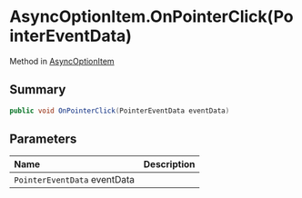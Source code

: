# AsyncOptionItem.OnPointerClick(PointerEventData)

Method in [AsyncOptionItem](/docs/api/csharp/yarn.unity.asyncoptionitem.md)

## Summary



```csharp
public void OnPointerClick(PointerEventData eventData)
```

## Parameters

|Name|Description|
|:---|:---|
|`PointerEventData` eventData||

